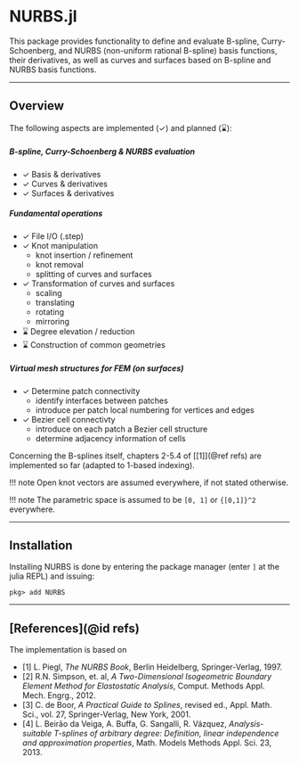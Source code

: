 
# NURBS.jl

This package provides functionality to define and evaluate B-spline, Curry-Schoenberg, and NURBS (non-uniform rational B-spline) basis functions, their derivatives, as well as curves and surfaces based on B-spline and NURBS basis functions.


---
## Overview

The following aspects are implemented (✓) and planned (⌛):

##### B-spline, Curry-Schoenberg & NURBS evaluation
- ✓ Basis & derivatives
- ✓ Curves & derivatives
- ✓ Surfaces & derivatives

##### Fundamental operations
- ✓ File I/O (.step)
- ✓ Knot manipulation
    - knot insertion / refinement
    - knot removal
    - splitting of curves and surfaces
- ✓ Transformation of curves and surfaces
    - scaling
    - translating
    - rotating
    - mirroring
- ⌛ Degree elevation / reduction
- ⌛ Construction of common geometries

##### Virtual mesh structures for FEM (on surfaces)
- ✓ Determine patch connectivity
    - identify interfaces between patches
    - introduce per patch local numbering for vertices and edges
- ✓ Bezier cell connectivty 
    - introduce on each patch a Bezier cell structure
    - determine adjacency information of cells

Concerning the B-splines itself, chapters 2-5.4 of [[1]](@ref refs) are implemented so far (adapted to 1-based indexing).

!!! note
    Open knot vectors are assumed everywhere, if not stated otherwise.

!!! note
    The parametric space is assumed to be ``[0, 1]`` or ``{[0,1]}^2``  everywhere.


---
## Installation

Installing NURBS is done by entering the package manager (enter `]` at the julia REPL) and issuing:

```
pkg> add NURBS 
```

---
## [References](@id refs)

The implementation is based on
- [1] L. Piegl, *The NURBS Book*, Berlin Heidelberg, Springer-Verlag, 1997.
- [2] R.N. Simpson, et. al, *A Two-Dimensional Isogeometric Boundary Element Method for Elastostatic Analysis*, Comput. Methods Appl. Mech. Engrg., 2012.
- [3] C. de Boor, *A Practical Guide to Splines*, revised ed., Appl. Math. Sci., vol. 27, Springer-Verlag, New York, 2001.
- [4] L. Beirão da Veiga, A. Buffa, G. Sangalli, R. Vázquez, *Analysis-suitable T-splines of arbitrary degree: Definition, linear independence and approximation properties*, Math. Models Methods Appl. Sci. 23, 2013.
